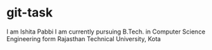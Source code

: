 # git-task

I am Ishita Pabbi
I am currently pursuing B.Tech. in Computer Science Engineering form Rajasthan Technical University, Kota
